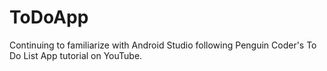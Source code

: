 # ToDoApp

Continuing to familiarize with Android Studio following Penguin Coder's To Do List App tutorial on YouTube.
